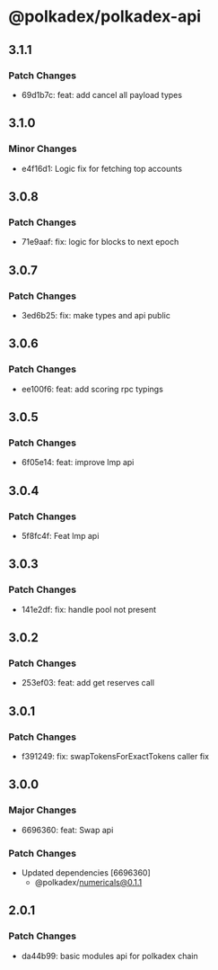 # @polkadex/polkadex-api

## 3.1.1

### Patch Changes

- 69d1b7c: feat: add cancel all payload types

## 3.1.0

### Minor Changes

- e4f16d1: Logic fix for fetching top accounts

## 3.0.8

### Patch Changes

- 71e9aaf: fix: logic for blocks to next epoch

## 3.0.7

### Patch Changes

- 3ed6b25: fix: make types and api public

## 3.0.6

### Patch Changes

- ee100f6: feat: add scoring rpc typings

## 3.0.5

### Patch Changes

- 6f05e14: feat: improve lmp api

## 3.0.4

### Patch Changes

- 5f8fc4f: Feat lmp api

## 3.0.3

### Patch Changes

- 141e2df: fix: handle pool not present

## 3.0.2

### Patch Changes

- 253ef03: feat: add get reserves call

## 3.0.1

### Patch Changes

- f391249: fix: swapTokensForExactTokens caller fix

## 3.0.0

### Major Changes

- 6696360: feat: Swap api

### Patch Changes

- Updated dependencies [6696360]
  - @polkadex/numericals@0.1.1

## 2.0.1

### Patch Changes

- da44b99: basic modules api for polkadex chain
